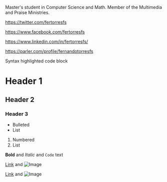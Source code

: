 Master's student in Computer Science and Math. Member of the Multimedia and Praise Ministries.

https://twitter.com/fertorresfs

https://www.facebook.com/fertorresfs

https://www.linkedin.com/in/fertorresfs/

https://parler.com/profile/fernandotorresfs


Syntax highlighted code block

# Header 1
## Header 2
### Header 3

- Bulleted
- List

1. Numbered
2. List

**Bold** and _Italic_ and `Code` text

[Link](url) and ![Image](src)

[Link](url) and ![Image](https://www.flaticon.com/br/icone-gratis/facebook_124010)
